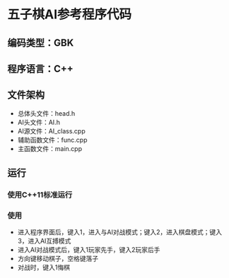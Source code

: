 # 五子棋AI参考程序代码
## 编码类型：GBK
## 程序语言：C++
## 文件架构
- 总体头文件：head.h
- AI头文件：AI.h
- AI源文件：AI_class.cpp
- 辅助函数文件：func.cpp
- 主函数文件：main.cpp
## 运行
### 使用C++11标准运行
### 使用

- 进入程序界面后，键入1，进入与AI对战模式；键入2，进入棋盘模式；键入3，进入AI互搏模式
- 进入AI对战模式后，键入1玩家先手，键入2玩家后手
- 方向键移动棋子，空格键落子
- 对战时，键入1悔棋
